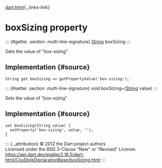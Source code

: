 [dart:html](../../dart-html/dart-html-library){._links-link}

boxSizing property
==================

::: {#getter .section .multi-line-signature}
[String](../../dart-core/string-class) boxSizing
:::

Gets the value of \"box-sizing\"

Implementation {#source}
--------------

``` {.language-dart data-language="dart"}
String get boxSizing => getPropertyValue('box-sizing');
```

::: {#setter .section .multi-line-signature}
void boxSizing=([String](../../dart-core/string-class) value)
:::

Sets the value of \"box-sizing\"

Implementation {#source}
--------------

``` {.language-dart data-language="dart"}
set boxSizing(String value) {
  setProperty('box-sizing', value, '');
}
```

::: {._attribution}
© 2012 the Dart project authors\
Licensed under the BSD 3-Clause \"New\" or \"Revised\" License.\
<https://api.dart.dev/stable/2.18.5/dart-html/CssStyleDeclarationBase/boxSizing.html>
:::
